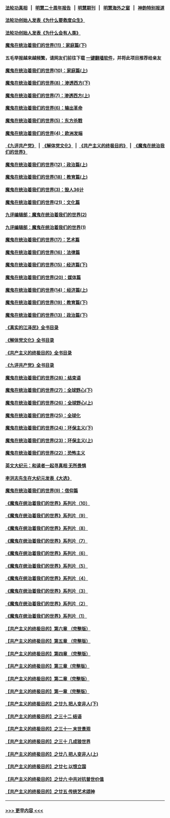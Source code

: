 #### [法轮功真相](https://github.com/gfw-breaker/truth/blob/master/README.md?t=0) &nbsp;&nbsp;|&nbsp;&nbsp; [明慧二十周年报告](https://github.com/gfw-breaker/mh-reports/blob/master/README.md?t=0) &nbsp;&nbsp;|&nbsp;&nbsp;[明慧期刊](https://github.com/gfw-breaker/mh-qikan) &nbsp;&nbsp;|&nbsp;&nbsp; [明慧海外之窗](https://github.com/gfw-breaker/mh-news/blob/master/README.md?t=0) &nbsp;&nbsp;|&nbsp;&nbsp; [神韵特别报道](https://github.com/gfw-breaker/mh-news/blob/master/shenyun.md?t=0)
#### [法轮功创始人发表《为什么要救度众生》](../pages/nsc422/n13975246.md?t=05190043) 
#### [法轮功创始人发表《为什么会有人类》](../pages/nsc422/n13912117.md?t=05190043) 
#### [魔鬼在统治着我们的世界(11)：家庭篇(下)](../pages/nsc422/n10440961.md?t=05190043) 
#### 五毛举报越来越频繁，请网友们前往下载 [一键翻墙软件](https://github.com/gfw-breaker/ssr-accounts)，并将此项目推荐给亲友
#### [魔鬼在统治着我们的世界(10)：家庭篇(上)](../pages/nsc422/n10435448.md?t=05190043) 
#### [魔鬼在统治着我们的世界(8)：渗透西方(下)](../pages/nsc422/n10429603.md?t=05190043) 
#### [魔鬼在统治着我们的世界(7)：渗透西方(上)](../pages/nsc422/n10426013.md?t=05190043) 
#### [魔鬼在统治着我们的世界(6)：输出革命](../pages/nsc422/n10421536.md?t=05190043) 
#### [魔鬼在统治着我们的世界(5)：东方杀戮](../pages/nsc422/n10417707.md?t=05190043) 
#### [魔鬼在统治着我们的世界(4)：欧洲发端](../pages/nsc422/n10414890.md?t=05190043) 
#### [《九评共产党》](https://github.com/begood0513/9ping.md/blob/master/README.md) &nbsp;|&nbsp; [《解体党文化》](../../../../jtdwh.md/blob/master/README.md)  &nbsp;|&nbsp; [《共产主义的终极目的》](../../../../gczydzjmd.md/blob/master/README.md) &nbsp;|&nbsp; [《魔鬼在统治我们的世界》](../../../../mgztzwmdsj.md/blob/master/README.md) 
#### [魔鬼在统治着我们的世界(12)：政治篇(上)](../pages/nsc422/n10444576.md?t=05190043) 
#### [魔鬼在统治着我们的世界(18)：教育篇(上)](../pages/nsc422/n10526970.md?t=05190043) 
#### [魔鬼在统治着我们的世界(3)：毁人36计](../pages/nsc422/n10411583.md?t=05190043) 
#### [魔鬼在统治着我们的世界(21)：文化篇](../pages/nsc422/n10597706.md?t=05190043) 
#### [九评编辑部：魔鬼在统治着我们的世界(2)](../pages/nsc422/n10410036.md?t=05190043) 
#### [九评编辑部：魔鬼在统治着我们的世界(1)](../pages/nsc422/n10406825.md?t=05190043) 
#### [魔鬼在统治着我们的世界(17)：艺术篇](../pages/nsc422/n10499093.md?t=05190043) 
#### [魔鬼在统治着我们的世界(16)：法律篇](../pages/nsc422/n10485969.md?t=05190043) 
#### [魔鬼在统治着我们的世界(15)：经济篇(下)](../pages/nsc422/n10469975.md?t=05190043) 
#### [魔鬼在统治着我们的世界(20)：媒体篇](../pages/nsc422/n10586579.md?t=05190043) 
#### [魔鬼在统治着我们的世界(14)：经济篇(上)](../pages/nsc422/n10457370.md?t=05190043) 
#### [魔鬼在统治着我们的世界(19)：教育篇(下)](../pages/nsc422/n10564808.md?t=05190043) 
#### [魔鬼在统治着我们的世界(13)：政治篇(下)](../pages/nsc422/n10448270.md?t=05190043) 
#### [《真实的江泽民》全书目录](../pages/nsc422/n13721399.md?t=05190043) 
#### [《解体党文化》全书目录](../pages/nsc422/n13721157.md?t=05190043) 
#### [《共产主义的终极目的》全书目录](../pages/nsc422/n13721048.md?t=05190043) 
#### [《九评共产党》全书目录](../pages/nsc422/n13708085.md?t=05190043) 
#### [魔鬼在统治着我们的世界(28)：结束语](../pages/nsc422/n10936246.md?t=05190043) 
#### [魔鬼在统治着我们的世界(27)：全球野心(下)](../pages/nsc422/n10928319.md?t=05190043) 
#### [魔鬼在统治着我们的世界(26)：全球野心(上)](../pages/nsc422/n10900318.md?t=05190043) 
#### [魔鬼在统治着我们的世界(25)：全球化](../pages/nsc422/n10788205.md?t=05190043) 
#### [魔鬼在统治着我们的世界(24)：环保主义(下)](../pages/nsc422/n10695307.md?t=05190043) 
#### [魔鬼在统治着我们的世界(23)：环保主义(上)](../pages/nsc422/n10688613.md?t=05190043) 
#### [魔鬼在统治着我们的世界(22)：恐怖主义](../pages/nsc422/n10614727.md?t=05190043) 
#### [英文大纪元：和读者一起寻真相 无所畏惧](../pages/nsc422/n12542027.md?t=05190043) 
#### [李洪志先生在大纪元发表《大选》](../pages/nsc422/n12534746.md?t=05190043) 
#### [魔鬼在统治着我们的世界(9)：信仰篇](../pages/nsc422/n10432159.md?t=05190043) 
#### [《魔鬼在统治着我们的世界》系列片（10）](../pages/nsc422/n12292670.md?t=05190043) 
#### [《魔鬼在统治着我们的世界》系列片（9）](../pages/nsc422/n12290859.md?t=05190043) 
#### [《魔鬼在统治着我们的世界》系列片（8）](../pages/nsc422/n12287445.md?t=05190043) 
#### [《魔鬼在统治着我们的世界》系列片（7）](../pages/nsc422/n12283425.md?t=05190043) 
#### [《魔鬼在统治着我们的世界》系列片（6）](../pages/nsc422/n12282314.md?t=05190043) 
#### [《魔鬼在统治着我们的世界》系列片（5）](../pages/nsc422/n12281419.md?t=05190043) 
#### [《魔鬼在统治着我们的世界》系列片（4）](../pages/nsc422/n12274024.md?t=05190043) 
#### [《魔鬼在统治着我们的世界》系列片（3）](../pages/nsc422/n12271322.md?t=05190043) 
#### [《魔鬼在统治着我们的世界》系列片（2）](../pages/nsc422/n12269049.md?t=05190043) 
#### [《魔鬼在统治着我们的世界》系列片（1）](../pages/nsc422/n12267575.md?t=05190043) 
#### [【共产主义的终极目的】第六章 （完整版）](../pages/nsc422/n11428913.md?t=05190043) 
#### [【共产主义的终极目的】第五章 （完整版）](../pages/nsc422/n11428912.md?t=05190043) 
#### [【共产主义的终极目的】第四章 （完整版）](../pages/nsc422/n11428907.md?t=05190043) 
#### [【共产主义的终极目的】第三章（完整版）](../pages/nsc422/n11428848.md?t=05190043) 
#### [【共产主义的终极目的】第二章（完整版）](../pages/nsc422/n11428831.md?t=05190043) 
#### [【共产主义的终极目的】第一章（完整版）](../pages/nsc422/n11417651.md?t=05190043) 
#### [【共产主义的终极目的】之廿九 把人变非人(下)](../pages/nsc422/n11344140.md?t=05190043) 
#### [【共产主义的终极目的】之三十二 结语](../pages/nsc422/n11360535.md?t=05190043) 
#### [【共产主义的终极目的】之三十一 末世景观](../pages/nsc422/n11351129.md?t=05190043) 
#### [【共产主义的终极目的】之三十 几成狼世界](../pages/nsc422/n11348280.md?t=05190043) 
#### [【共产主义的终极目的】之廿八 把人变非人(上)](../pages/nsc422/n11340492.md?t=05190043) 
#### [【共产主义的终极目的】之廿七 以恨立国](../pages/nsc422/n11336944.md?t=05190043) 
#### [【共产主义的终极目的】之廿六 中共对抗普世价值](../pages/nsc422/n11324785.md?t=05190043) 
#### [【共产主义的终极目的】之廿五 传统艺术颂神](../pages/nsc422/n11296396.md?t=05190043) 

----
#### [ >>> 更早内容 <<< ](../indexes/nsc422-earlier.md)
